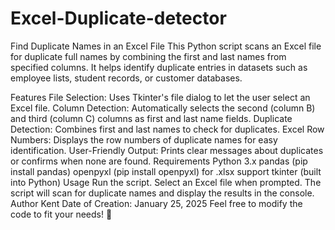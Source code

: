 # Excel-Duplicate-detector
Find Duplicate Names in an Excel File
This Python script scans an Excel file for duplicate full names by combining the first and last names from specified columns. It helps identify duplicate entries in datasets such as employee lists, student records, or customer databases.

Features
File Selection: Uses Tkinter's file dialog to let the user select an Excel file.
Column Detection: Automatically selects the second (column B) and third (column C) columns as first and last name fields.
Duplicate Detection: Combines first and last names to check for duplicates.
Excel Row Numbers: Displays the row numbers of duplicate names for easy identification.
User-Friendly Output: Prints clear messages about duplicates or confirms when none are found.
Requirements
Python 3.x
pandas (pip install pandas)
openpyxl (pip install openpyxl) for .xlsx support
tkinter (built into Python)
Usage
Run the script.
Select an Excel file when prompted.
The script will scan for duplicate names and display the results in the console.
Author
Kent
Date of Creation: January 25, 2025
Feel free to modify the code to fit your needs! 🚀

